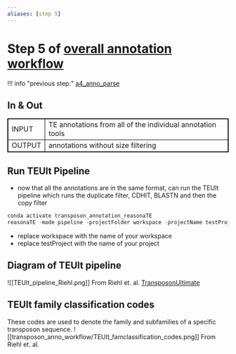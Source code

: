 ```yaml
---
aliases: [step 5]
---
```

# Step 5 of [overall annotation workflow](a0_overall_anno_workflow.md)
!!! info "previous step:"
    [a4_anno_parse](a4_anno_parse.md)

## In & Out
<table cellpadding="5" style="border: 1px solid black">
    <tr style="border: 1px solid black">
        <td style="border: 1px solid black" >INPUT</td>
        <td style="border: 1px solid black">TE annotations from all of the individual annotation tools</td>
    </tr>
    <tr>
        <td style="border: 1px solid black">OUTPUT</td>
        <td style="border: 1px solid black"> annotations without size filtering </td>
    </tr>
</table>

## Run TEUlt Pipeline
- now that all the annotations are in the same format, can run the TEUlt pipeline which runs the duplicate filter, CDHIT, BLASTN and then the copy filter

```python
conda activate transposon_annotation_reasonaTE
reasonaTE -mode pipeline -projectFolder workspace -projectName testProject
```
- replace workspace with the name of your workspace
- replace testProject with the name of your project

## Diagram of TEUlt pipeline 

![[TEUlt_pipeline_Riehl.png]]
From Riehl et. al. [TransposonUltimate](https://academic.oup.com/nar/article/50/11/e64/6541023) 

## TEUlt family classification codes


These codes are used to denote the family and subfamilies of a specific transposon sequence.
![[transposon_anno_workflow/TEUlt_famclassification_codes.png]]
From Riehl et. al. 
